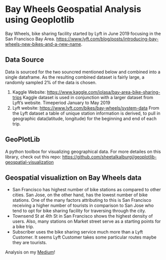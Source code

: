 # Bay Wheels Geospatial Analysis using Geoplotlib 
Bay Wheels, bike sharing facility started by Lyft in June 2019 focusing in the San Francisco Bay Area. https://www.lyft.com/blog/posts/introducing-bay-wheels-new-bikes-and-a-new-name.

## Data Source
Data is sourced for the two souncred mentioned below and combined into a single dataframe. As the resulting combined dataset is fairly large, a randomly sampled 2% of the data is chosen.
1. Kaggle Website: https://www.kaggle.com/jolasa/bay-area-bike-sharing-trips Kaggle dataset is used in conjunction with a larger dataset from Lyft’s website. Timeperiod January to May 2019
2. Lyft website: https://www.lyft.com/bikes/bay-wheels/system-data From the Lyft dataset a table of unique station information is derived, to pull in geographic data(latitude, longitude) for the beginning and end of each trip.

## GeoPlotLib
A python toolbox for visualizing geographical data. For more detailes on this library, check out this repo: https://github.com/sheetalkalburgi/geoplotlib-geospatial-visualization

## Geospatial visualiztion on Bay Wheels data
- San Francisco has highest number of bike stations as compared to other cities. San Jose, on the other hand, has the lowest number of bike stations. One of the many factors attributing to this is San Francisco receiving a higher number of tourists in comparison to San Jose who tend to opt for bike sharing facility for traversing through the city.
- Townsend St at 4th St in San Francisco shows the highest density of users. Also, many stations on Market street serve as a starting points for a bike trip. 
- Subscriber uses the bike sharing service much more than a Lyft Customer. It seems Lyft Customer takes some particular routes maybe they are tourists.


Analysis on my [Medium]!

[Medium]:https://sheetalkalburgi.medium.com/
